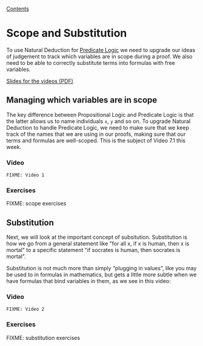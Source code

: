 [Contents](contents.html)

# Scope and Substitution

To use Natural Deduction for [Predicate Logic](pred-logic-intro.html) we need to upgrade our ideas of judgement to track which variables are in scope during a proof. We also need to be able to correctly substitute terms into formulas with free variables.

[Slides for the videos (PDF)](week07-slides.pdf)

## Managing which variables are in scope

The key difference between Propositional Logic and Predicate Logic is that the latter allows us to name individuals `x`, `y` and so on. To upgrade Natural Deduction to handle Predicate Logic, we need to make sure that we keep track of the names that we are using in our proofs, making sure that our terms and formulas are well-scoped. This is the subject of Video 7.1 this week.

### Video

```
FIXME: Video 1
```

### Exercises

FIXME: scope exercises

## Substitution

Next, we will look at the important concept of subsitution. Substitution is how we go from a general statement like "for all x, if x is human, then x is mortal" to a specific statement "if socrates is human, then socrates is mortal".

Substitution is not much more than simply “plugging in values”, like you may be used to in formulas in mathematics, but gets a little more subtle when we have formulas that bind variables in them, as we see in this video:

### Video

```
FIXME: Video 2
```

### Exercises

FIXME: substitution exercises
